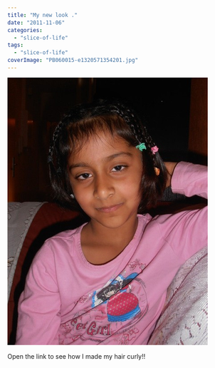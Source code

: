 ```yaml
---
title: "My new look ."
date: "2011-11-06"
categories: 
  - "slice-of-life"
tags: 
  - "slice-of-life"
coverImage: "PB060015-e1320571354201.jpg"
---
```


![](images/PB050010-e1320571367751.jpg)

Open the link to see how I made my hair curly!!
